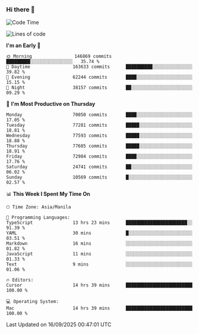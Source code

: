 ### Hi there 👋

<!--START_SECTION:waka-->
![Code Time](http://img.shields.io/badge/Code%20Time-6%2C270%20hrs%2013%20mins-blue)

![Lines of code](https://img.shields.io/badge/From%20Hello%20World%20I%27ve%20Written-140.6%20million%20lines%20of%20code-blue)

**I'm an Early 🐤** 

```text
🌞 Morning                146869 commits      █████████░░░░░░░░░░░░░░░░   35.74 % 
🌆 Daytime                163633 commits      ██████████░░░░░░░░░░░░░░░   39.82 % 
🌃 Evening                62244 commits       ████░░░░░░░░░░░░░░░░░░░░░   15.15 % 
🌙 Night                  38157 commits       ██░░░░░░░░░░░░░░░░░░░░░░░   09.29 % 
```
📅 **I'm Most Productive on Thursday** 

```text
Monday                   70050 commits       ████░░░░░░░░░░░░░░░░░░░░░   17.05 % 
Tuesday                  77281 commits       █████░░░░░░░░░░░░░░░░░░░░   18.81 % 
Wednesday                77593 commits       █████░░░░░░░░░░░░░░░░░░░░   18.88 % 
Thursday                 77685 commits       █████░░░░░░░░░░░░░░░░░░░░   18.91 % 
Friday                   72984 commits       ████░░░░░░░░░░░░░░░░░░░░░   17.76 % 
Saturday                 24741 commits       ██░░░░░░░░░░░░░░░░░░░░░░░   06.02 % 
Sunday                   10569 commits       █░░░░░░░░░░░░░░░░░░░░░░░░   02.57 % 
```


📊 **This Week I Spent My Time On** 

```text
🕑︎ Time Zone: Asia/Manila

💬 Programming Languages: 
TypeScript               13 hrs 23 mins      ███████████████████████░░   91.39 % 
YAML                     30 mins             █░░░░░░░░░░░░░░░░░░░░░░░░   03.51 % 
Markdown                 16 mins             ░░░░░░░░░░░░░░░░░░░░░░░░░   01.82 % 
JavaScript               11 mins             ░░░░░░░░░░░░░░░░░░░░░░░░░   01.33 % 
Text                     9 mins              ░░░░░░░░░░░░░░░░░░░░░░░░░   01.06 % 

🔥 Editors: 
Cursor                   14 hrs 39 mins      █████████████████████████   100.00 % 

💻 Operating System: 
Mac                      14 hrs 39 mins      █████████████████████████   100.00 % 
```


 Last Updated on 16/09/2025 00:47:01 UTC
<!--END_SECTION:waka-->


<!--
**rad182/rad182** is a ✨ _special_ ✨ repository because its `README.md` (this file) appears on your GitHub profile.

Here are some ideas to get you started:

- 🔭 I’m currently working on ...
- 🌱 I’m currently learning ...
- 👯 I’m looking to collaborate on ...
- 🤔 I’m looking for help with ...
- 💬 Ask me about ...
- 📫 How to reach me: ...
- 😄 Pronouns: ...
- ⚡ Fun fact: ...
-->
